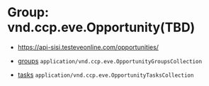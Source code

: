 # Group: vnd.ccp.eve.Opportunity(TBD) 

* https://api-sisi.testeveonline.com/opportunities/ 

* [groups](opportunities/groups.md) `application/vnd.ccp.eve.OpportunityGroupsCollection`
* [tasks](opportunities/tasks.md) `application/vnd.ccp.eve.OpportunityTasksCollection`

